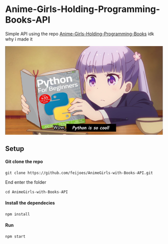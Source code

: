 # Anime-Girls-Holding-Programming-Books-API

Simple API using the repo [Anime-Girls-Holding-Programming-Books](https://github.com/cat-milk/Anime-Girls-Holding-Programming-Books) idk why i made it

![Alt text](./Images/Python/Aoba_Suzukaze_techgo_Python_For_Beginners.png)

## Setup

#### Git clone the repo

    git clone https://github.com/feijoes/AnimeGirls-with-Books-API.git

End enter the folder

    cd AnimeGirls-with-Books-API

#### Install the dependecies

    npm install

#### Run

    npm start
